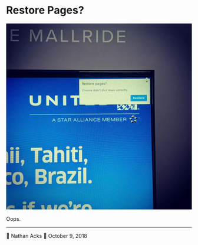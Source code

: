 # Restore Pages?

![An outdoor “smart” advertisement, displaying an error that makes it obvious that it’s running the ads through Google Chrome](assets/36a01e704064a1dcae02e200ac272017.webp)

Oops.

- - - -

👤 Nathan Acks
📅 October 9, 2018
